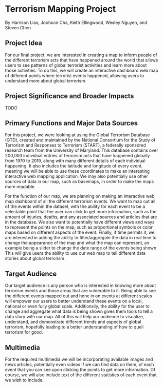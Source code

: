 # Terrorism Mapping Project

By Harrison Liao, Joohoon Cha, Keith Ellingwood, Wesley Nguyen, and Steven Chen

## Project Idea

For our final project, we are interested in creating a map to inform people of the different terrorism acts that have happened around the world that allows users to see patterns of global terrorist activities and learn more about those activities.  To do this, we will create an interactive dashboard web map of different points where terrorist events happened, allowing users to understand more about global terrorism.

## Project Significance and Broader Impacts

TODO

## Primary Functions and Major Data Sources

For this project, we were looking at using the Global Terrorism Database (GTD), created and maintained by the National Consortium for the Study of Terrorism and Responses to Terrorism (START), a federally sponsored research team from the University of Maryland. This database contains over 200,000 individual entries of terrorism acts that have happened globally from 1970 to 2019, along with many different details of each individual happening. It also includes the latitude and longitude of every event, meaning we will be able to use these coordinates to make an interesting interactive web mapping application. We may also potentially use other sources of data in our map, such as basemaps, in order to make the maps more readable.

For the function of our map, we are planning on making an interactive web map dashboard of all the different terrorism events. We want to map out all of the events within the dataset, with the ability for each event to be a selectable point that the user can click to get more information, such as the amount of injuries, deaths, and any associated sources and articles that are in the database. We also want to potentially have different views and ways to represent the points on the map, such as proportional symbols or color maps based on different aspects of the event. Finally, if time permits it, we are interested in adding the ability to filter/aggregate the data in real time to change the appearance of the map and what the map can represent, an example being a slider to change the date range of the events being shown. This will give users the ability to use our web map to tell different data stories about global terrorism.

## Target Audience

Our target audience is any person who is interested in knowing more about terrorism events and those areas that are vulnerable to it. Being able to see the different events mapped out and hone in on events at different scales will empower our users to better understand these events on a local, national or even fully global scale. Additionally, the ability for the user to change and aggregate what data is being shown gives them tools to tell a data story with our map. All of this will help our audience to visualize, understand, and demonstrate different trends and aspects of global terrorism, hopefully leading to a better understanding of how to quell terrorism for good.

## Multimedia

For the required multimedia we will be incorporating available images and news articles,  potentially even videos if we can find data on them, of each event that you can see upon clicking the points to get more information. Of course, we will also include text of the different statistics of each event that we wish to include.
